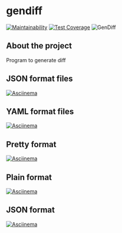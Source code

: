 # gendiff
[![Maintainability](https://api.codeclimate.com/v1/badges/6fe6da1c5d07c8c163b6/maintainability)](https://codeclimate.com/github/Nemial/php-project-lvl2/maintainability)
[![Test Coverage](https://api.codeclimate.com/v1/badges/6fe6da1c5d07c8c163b6/test_coverage)](https://codeclimate.com/github/Nemial/php-project-lvl2/test_coverage)
![GenDiff](https://github.com/Nemial/php-project-lvl2/workflows/GenDiff/badge.svg)

## About the project
Program to generate diff

## JSON format files
[![Asciinema](https://asciinema.org/a/c1sLx9u5US7JVlezLWlm5uzsO.png)](https://asciinema.org/a/c1sLx9u5US7JVlezLWlm5uzsO)

## YAML format files
[![Asciinema](https://asciinema.org/a/jJ3j4wxmY431zyU6k8BCcngwq.png)](https://asciinema.org/a/jJ3j4wxmY431zyU6k8BCcngwq)

## Pretty format
[![Asciinema](https://asciinema.org/a/skEhjfgAmAZB2beoaYOu8PwX0.png)](https://asciinema.org/a/skEhjfgAmAZB2beoaYOu8PwX0)

## Plain format
[![Asciinema](https://asciinema.org/a/9E1SWvL1jnDPzacTAwN2ptnFG.png)](https://asciinema.org/a/9E1SWvL1jnDPzacTAwN2ptnFG)

## JSON format
[![Asciinema](https://asciinema.org/a/lXqOllMMjC0jlkphpWennPS3z.png)](https://asciinema.org/a/lXqOllMMjC0jlkphpWennPS3z)
